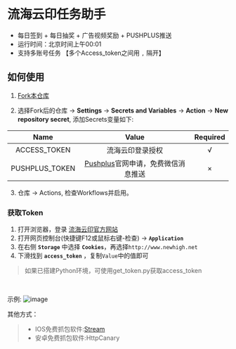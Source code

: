 # 流海云印任务助手
- 每日签到 + 每日抽奖 + 广告视频奖励 + PUSHPLUS推送
- 运行时间：北京时间上午00:01
- 支持多账号任务 【多个Access_token之间用 `,` 隔开】

## 如何使用
1. [Fork本仓库](https://github.com/yanyaoli/newhigh-helper)

2. 选择Fork后的仓库 -> **Settings** -> **Secrets and Variables** -> **Action** -> **New repository secret**, 添加Secrets变量如下:

|Name|Value|Required|
|:---:|:---:|:---:|
|ACCESS_TOKEN|流海云印登录授权|√|
|PUSHPLUS_TOKEN|[Pushplus](htps://pushplus.plus)官网申请，免费微信消息推送|×|

3. 仓库 -> Actions, 检查Workflows并启用。

### 获取Token

1. 打开浏览器，登录 [流海云印官方网站](http://www.newhigh.net/login/log)
2. 打开网页控制台(快捷键F12或鼠标右键-检查) -> **`Application`**
3. 在右侧 **`Storage`** 中选择 **`Cookies`**，再选择`http://www.newhigh.net`
4. 下滑找到 **`access_token`** ，复制`Value`中的值即可

> 如果已搭建Python环境，可使用get_token.py获取access_token
<br>

示例:
![image](https://github.com/yanyaoli/newhigh-helper/assets/120553430/03835537-160d-4cd0-92a5-895b67d43e0c)


其他方式：
> - IOS免费抓包软件:[Stream](https://apps.apple.com/cn/app/stream/id1312141691)
> - 安卓免费抓包软件:HttpCanary
